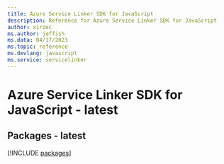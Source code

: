 ```yaml
---
title: Azure Service Linker SDK for JavaScript
description: Reference for Azure Service Linker SDK for JavaScript
author: xirzec
ms.author: jeffish
ms.data: 04/17/2023
ms.topic: reference
ms.devlang: javascript
ms.service: servicelinker
---
```

# Azure Service Linker SDK for JavaScript - latest
## Packages - latest
[!INCLUDE [packages](service-linker-index.md)]